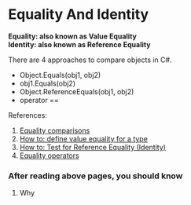 # Equality And Identity

**Equality: also known as Value Equality**\
**Identity: also known as Reference Equality**


There are 4 approaches to compare objects in C#.
- Object.Equals(obj1, obj2)
- obj1.Equals(obj2)
- Object.ReferenceEquals(obj1, obj2)
- operator ==


References:
1. [Equality comparisons](https://docs.microsoft.com/en-us/dotnet/csharp/programming-guide/statements-expressions-operators/equality-comparisons)
2. [How to: define value equality for a type](https://docs.microsoft.com/en-us/dotnet/csharp/programming-guide/statements-expressions-operators/how-to-define-value-equality-for-a-type)
3. [How to: Test for Reference Equality (Identity)](https://docs.microsoft.com/en-us/dotnet/csharp/programming-guide/statements-expressions-operators/how-to-test-for-reference-equality-identity)
4. [Equality operators](https://docs.microsoft.com/en-us/dotnet/csharp/language-reference/operators/equality-operators)


### After reading above pages, you should know
1. Why 